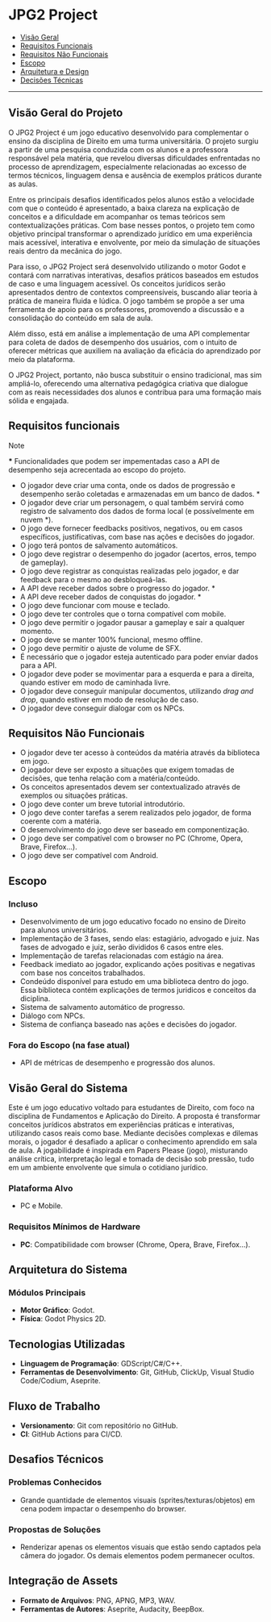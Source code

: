 # JPG2 Project

- [Visão Geral](#visão-geral)
- [Requisitos Funcionais](#requisitos-funcionais)
- [Requisitos Não Funcionais](#TODO)
- [Escopo](#TODO)
- [Arquitetura e Design](#TODO)
- [Decisões Técnicas](#TODO)

---

## Visão Geral do Projeto

O JPG2 Project é um jogo educativo desenvolvido para complementar o ensino da disciplina de Direito em uma turma universitária. O projeto surgiu a partir de uma pesquisa conduzida com os alunos e a professora responsável pela matéria, que revelou diversas dificuldades enfrentadas no processo de aprendizagem, especialmente relacionadas ao excesso de termos técnicos, linguagem densa e ausência de exemplos práticos durante as aulas.

Entre os principais desafios identificados pelos alunos estão a velocidade com que o conteúdo é apresentado, a baixa clareza na explicação de conceitos e a dificuldade em acompanhar os temas teóricos sem contextualizações práticas. Com base nesses pontos, o projeto tem como objetivo principal transformar o aprendizado jurídico em uma experiência mais acessível, interativa e envolvente, por meio da simulação de situações reais dentro da mecânica do jogo.

Para isso, o JPG2 Project será desenvolvido utilizando o motor Godot e contará com narrativas interativas, desafios práticos baseados em estudos de caso e uma linguagem acessível. Os conceitos jurídicos serão apresentados dentro de contextos compreensíveis, buscando aliar teoria à prática de maneira fluida e lúdica. O jogo também se propõe a ser uma ferramenta de apoio para os professores, promovendo a discussão e a consolidação do conteúdo em sala de aula.

Além disso, está em análise a implementação de uma API complementar para coleta de dados de desempenho dos usuários, com o intuito de oferecer métricas que auxiliem na avaliação da eficácia do aprendizado por meio da plataforma.

O JPG2 Project, portanto, não busca substituir o ensino tradicional, mas sim ampliá-lo, oferecendo uma alternativa pedagógica criativa que dialogue com as reais necessidades dos alunos e contribua para uma formação mais sólida e engajada.

## Requisitos funcionais

> [!NOTE]
> **\*** Funcionalidades que podem ser impementadas caso a API de desempenho seja acrecentada ao escopo do projeto.

- O jogador deve criar uma conta, onde os dados de progressão e desempenho serão coletadas e armazenadas em um banco de dados. *
- O jogador deve criar um personagem, o qual também servirá como registro de salvamento dos dados de forma local (e possívelmente em nuvem *).
- O jogo deve fornecer feedbacks positivos, negativos, ou em casos específicos, justificativas, com base nas ações e decisões do jogador.
- O jogo terá pontos de salvamento automáticos.
- O jogo deve registrar o desempenho do jogador (acertos, erros, tempo de gameplay).
- O jogo deve registrar as conquistas realizadas pelo jogador, e dar feedback para o mesmo ao desbloqueá-las.
- A API deve receber dados sobre o progresso do jogador. *
- A API deve receber dados de conquistas do jogador. *
- O jogo deve funcionar com mouse e teclado.
- O jogo deve ter controles que o torna compatível com mobile.
- O jogo deve permitir o jogador pausar a gameplay e sair a qualquer momento.
- O jogo deve se manter 100% funcional, mesmo offline.
- O jogo deve permitir o ajuste de volume de SFX.
- É necessário que o jogador esteja autenticado para poder enviar dados para a API.
- O jogador deve poder se movimentar para a esquerda e para a direita, quando estiver em modo de caminhada livre.
- O jogador deve conseguir manipular documentos, utilizando *drag and drop*, quando estiver em modo de resolução de caso. 
- O jogador deve conseguir dialogar com os NPCs.

## Requisitos Não Funcionais

- O jogador deve ter acesso à conteúdos da matéria através da biblioteca em jogo.
- O jogador deve ser exposto a situações que exigem tomadas de decisões, que tenha relação com a matéria/conteúdo.
- Os conceitos apresentados devem ser contextualizado através de exemplos ou situações práticas.
- O jogo deve conter um breve tutorial introdutório.
- O jogo deve conter tarefas a serem realizados pelo jogador, de forma coerente com a matéria.
- O desenvolvimento do jogo deve ser baseado em componentização.
- O jogo deve ser compatível com o browser no PC (Chrome, Opera, Brave, Firefox...).
- O jogo deve ser compatível com Android.

## Escopo

### Incluso

- Desenvolvimento de um jogo educativo focado no ensino de Direito para alunos universitários.
- Implementação de 3 fases, sendo elas: estagiário, advogado e juiz. Nas fases de advogado e juiz, serão divididos 6 casos entre eles.
- Implementação de tarefas relacionadas com estágio na área.
- Feedback imediato ao jogador, explicando ações positivas e negativas com base nos conceitos trabalhados.
- Condeúdo disponível para estudo em uma biblioteca dentro do jogo. Essa biblioteca contém explicações de termos juridicos e conceitos da diciplina.
- Sistema de salvamento automático de progresso.
- Diálogo com NPCs.
- Sistema de confiança baseado nas ações e decisões do jogador.

### Fora do Escopo (na fase atual)

- API de métricas de desempenho e progressão dos alunos.

## Visão Geral do Sistema

Este é um jogo educativo voltado para estudantes de Direito, com foco na disciplina de Fundamentos e Aplicação do Direito. A proposta é transformar conceitos jurídicos abstratos em experiências práticas e interativas, utilizando casos reais como base. Mediante decisões complexas e dilemas morais, o jogador é desafiado a aplicar o conhecimento aprendido em sala de aula. A jogabilidade é inspirada em Papers Please (jogo), misturando análise crítica, interpretação legal e tomada de decisão sob pressão, tudo em um ambiente envolvente que simula o cotidiano jurídico.

### Plataforma Alvo

- PC e Mobile.

### Requisitos Mínimos de Hardware

- **PC**: Compatibilidade com browser (Chrome, Opera, Brave, Firefox...).

## Arquitetura do Sistema

### Módulos Principais

- **Motor Gráfico**: Godot.
- **Física**: Godot Physics 2D.

## Tecnologias Utilizadas

- **Linguagem de Programação**: GDScript/C#/C++.
- **Ferramentas de Desenvolvimento**: Git, GitHub, ClickUp, Visual Studio Code/Codium, Aseprite.

## Fluxo de Trabalho

- **Versionamento**: Git com repositório no GitHub.
- **CI**: GitHub Actions para CI/CD.

## Desafios Técnicos

### Problemas Conhecidos

- Grande quantidade de elementos visuais (sprites/texturas/objetos) em cena podem impactar o desempenho do browser.

### Propostas de Soluções

- Renderizar apenas os elementos visuais que estão sendo captados pela câmera do jogador. Os demais elementos podem permanecer ocultos.

## Integração de Assets

- **Formato de Arquivos**: PNG, APNG, MP3, WAV.
- **Ferramentas de Autores**: Aseprite, Audacity, BeepBox.